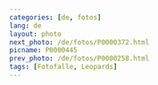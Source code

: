 ```yaml
---
categories: [de, fotos]
lang: de
layout: photo
next_photo: /de/fotos/P0000372.html
picname: P0000445
prev_photo: /de/fotos/P0000258.html
tags: [Fotofalle, Leopards]
---
```

